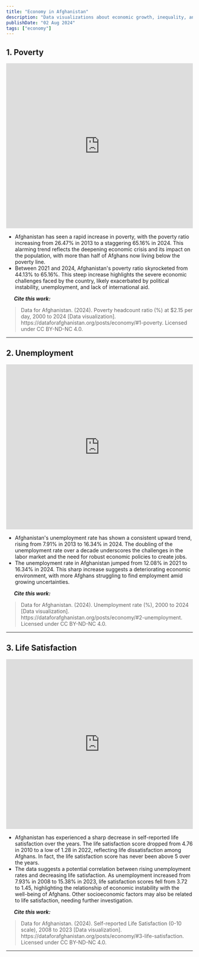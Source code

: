 ```yaml
---
title: "Economy in Afghanistan"
description: "Data visualizations about economic growth, inequality, and poverty in Afghanistan"
publishDate: "02 Aug 2024"
tags: ["economy"]
---
```



## 1. Poverty

<iframe title="Poverty headcount ratio (%) at $2.15 per day, 2000 to 2024" aria-label="Interactive line chart" id="datawrapper-chart-eaG3R" src="https://datawrapper.dwcdn.net/eaG3R/1/" scrolling="no" frameborder="0" style="width: 0; min-width: 100% !important; border: none;" height="445" data-external="1"></iframe><script type="text/javascript">!function(){"use strict";window.addEventListener("message",(function(a){if(void 0!==a.data["datawrapper-height"]){var e=document.querySelectorAll("iframe");for(var t in a.data["datawrapper-height"])for(var r=0;r<e.length;r++)if(e[r].contentWindow===a.source){var i=a.data["datawrapper-height"][t]+"px";e[r].style.height=i}}}))}();
</script>
<br />
<ul>
  <li>Afghanistan has seen a rapid increase in poverty, with the poverty ratio increasing from 26.47% in 2013 to a staggering 65.16% in 2024. This alarming trend reflects the deepening economic crisis and its impact on the population, with more than half of Afghans now living below the poverty line.</li>
  <li>Between 2021 and 2024, Afghanistan's poverty ratio skyrocketed from 44.13% to 65.16%. This steep increase highlights the severe economic challenges faced by the country, likely exacerbated by political instability, unemployment, and lack of international aid.</li>
</ul>

<p><em><strong>&emsp;&ensp;Cite this work:</strong></em></p>
<blockquote>
<p>Data for Afghanistan. (2024). Poverty headcount ratio (%) at $2.15 per day, 2000 to 2024 [Data visualization]. https://dataforafghanistan.org/posts/economy/#1-poverty. Licensed under CC BY-ND-NC 4.0.</p>
</blockquote>

---

## 2. Unemployment

<iframe title="Unemployment rate (%), 2000 to 2024" aria-label="Interactive line chart" id="datawrapper-chart-wLcQY" src="https://datawrapper.dwcdn.net/wLcQY/1/" scrolling="no" frameborder="0" style="width: 0; min-width: 100% !important; border: none;" height="445" data-external="1"></iframe><script type="text/javascript">!function(){"use strict";window.addEventListener("message",(function(a){if(void 0!==a.data["datawrapper-height"]){var e=document.querySelectorAll("iframe");for(var t in a.data["datawrapper-height"])for(var r=0;r<e.length;r++)if(e[r].contentWindow===a.source){var i=a.data["datawrapper-height"][t]+"px";e[r].style.height=i}}}))}();
</script>
<br />
<ul>
  <li>Afghanistan's unemployment rate has shown a consistent upward trend, rising from 7.91% in 2013 to 16.34% in 2024. The doubling of the unemployment rate over a decade underscores the challenges in the labor market and the need for robust economic policies to create jobs.</li>
  <li>The unemployment rate in Afghanistan jumped from 12.08% in 2021 to 16.34% in 2024. This sharp increase suggests a deteriorating economic environment, with more Afghans struggling to find employment amid growing uncertainties.
</li>
</ul>

<p><em><strong>&emsp;&ensp;Cite this work:</strong></em></p>
<blockquote>
<p>Data for Afghanistan. (2024). Unemployment rate (%), 2000 to 2024 [Data visualization]. https://dataforafghanistan.org/posts/economy/#2-unemployment. Licensed under CC BY-ND-NC 4.0.</p>
</blockquote>

---

## 3. Life Satisfaction

<iframe title="Self-reported Life Satisfaction (0-10 scale), 2008 to 2023" aria-label="Scatter Plot" id="datawrapper-chart-npCJK" src="https://datawrapper.dwcdn.net/npCJK/1/" scrolling="no" frameborder="0" style="width: 0; min-width: 100% !important; border: none;" height="458" data-external="1"></iframe><script type="text/javascript">!function(){"use strict";window.addEventListener("message",(function(a){if(void 0!==a.data["datawrapper-height"]){var e=document.querySelectorAll("iframe");for(var t in a.data["datawrapper-height"])for(var r=0;r<e.length;r++)if(e[r].contentWindow===a.source){var i=a.data["datawrapper-height"][t]+"px";e[r].style.height=i}}}))}();
</script>
<br />
<ul>
  <li>Afghanistan has experienced a sharp decrease in self-reported life satisfaction over the years. The life satisfaction score dropped from 4.76 in 2010 to a low of 1.28 in 2022, reflecting life dissatisfaction among Afghans. In fact, the life satisfaction score has never been above 5 over the years.</li>
  <li>The data suggests a potential correlation between rising unemployment rates and decreasing life satisfaction. As unemployment increased from 7.93% in 2008 to 15.38% in 2023, life satisfaction scores fell from 3.72 to 1.45, highlighting the relationship of economic instability with the well-being of Afghans. Other socioeconomic factors may also be related to life satisfaction, needing further investigation.
</li>
</ul>

<p><em><strong>&emsp;&ensp;Cite this work:</strong></em></p>
<blockquote>
<p>Data for Afghanistan. (2024). Self-reported Life Satisfaction (0-10 scale), 2008 to 2023 [Data visualization]. https://dataforafghanistan.org/posts/economy/#3-life-satisfaction. Licensed under CC BY-ND-NC 4.0.</p>
</blockquote>

---
